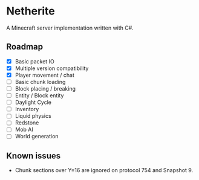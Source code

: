 # Netherite
A Minecraft server implementation written with C#.

## Roadmap
- [x] Basic packet IO
- [x] Multiple version compatibility
- [x] Player movement / chat
- [ ] Basic chunk loading
- [ ] Block placing / breaking
- [ ] Entity / Block entity
- [ ] Daylight Cycle
- [ ] Inventory
- [ ] Liquid physics
- [ ] Redstone
- [ ] Mob AI
- [ ] World generation

## Known issues
* Chunk sections over Y=16 are ignored on protocol 754 and Snapshot 9.